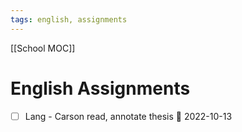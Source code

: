 ```yaml
---
tags: english, assignments
---
```

[[School MOC]]
# English Assignments
- [ ] Lang - Carson read, annotate thesis 📅 2022-10-13